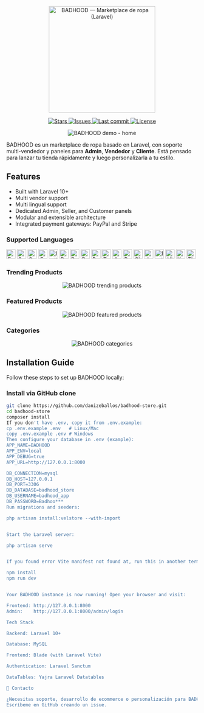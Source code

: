 <p align="center">
  <img src="https://github.com/danizeballos/badhood-store/blob/main/21d2032c-512a-4556-b75d-000184e8202f.jpg" alt="BADHOOD — Marketplace de ropa (Laravel)" width="280">
</p>

<p align="center">

  <a href="https://github.com/danizeballos/badhood-store/stargazers">
    <img src="https://img.shields.io/github/stars/danizeballos/badhood-store?style=flat" alt="Stars">
  </a>
  
  <a href="https://github.com/danizeballos/badhood-store/issues">
    <img src="https://img.shields.io/github/issues/danizeballos/badhood-store" alt="Issues">
  </a>

  <a href="https://github.com/danizeballos/badhood-store/commits/main">
    <img src="https://img.shields.io/github/last-commit/danizeballos/badhood-store" alt="Last commit">
  </a>

  <a href="https://github.com/danizeballos/badhood-store/blob/main/LICENSE">
    <img src="https://img.shields.io/badge/license-MIT-informational" alt="License">
  </a>
</p>

<p align="center">
  <img src="https://i.ibb.co/9mL3YZQV/velstore-demo1-resized.png" alt="BADHOOD demo - home">
</p>

BADHOOD es un marketplace de ropa basado en Laravel, con soporte multi-vendedor y paneles para **Admin**, **Vendedor** y **Cliente**. Está pensado para lanzar tu tienda rápidamente y luego personalizarla a tu estilo.

## Features

- Built with Laravel 10+
- Multi vendor support
- Multi lingual support  
- Dedicated Admin, Seller, and Customer panels 
- Modular and extensible architecture
- Integrated payment gateways: PayPal and Stripe

### Supported Languages

<p align="center" style="display: inline;">
    <img src="https://flagicons.lipis.dev/flags/4x3/us.svg" title="English" width="24">
    <img src="https://flagicons.lipis.dev/flags/4x3/es.svg" title="Spanish" width="24">
    <img src="https://flagicons.lipis.dev/flags/4x3/de.svg" title="German" width="24">
    <img src="https://flagicons.lipis.dev/flags/4x3/fr.svg" title="French" width="24">
    <img src="https://flagicons.lipis.dev/flags/4x3/it.svg" title="Italian" width="24">
    <img src="https://flagicons.lipis.dev/flags/4x3/pt.svg" title="Portuguese" width="24">
    <img src="https://flagicons.lipis.dev/flags/4x3/nl.svg" title="Dutch" width="24">
    <img src="https://flagicons.lipis.dev/flags/4x3/pl.svg" title="Polish" width="24">
    <img src="https://flagicons.lipis.dev/flags/4x3/ru.svg" title="Russian" width="24">
    <img src="https://flagicons.lipis.dev/flags/4x3/tr.svg" title="Turkish" width="24">
    <img src="https://flagicons.lipis.dev/flags/4x3/sa.svg" title="Arabic" width="24">
    <img src="https://flagicons.lipis.dev/flags/4x3/ir.svg" title="Persian" width="24">
    <img src="https://flagicons.lipis.dev/flags/4x3/cn.svg" title="Chinese" width="24">
    <img src="https://flagicons.lipis.dev/flags/4x3/jp.svg" title="Japanese" width="24">
    <img src="https://flagicons.lipis.dev/flags/4x3/id.svg" title="Indonesian" width="24">
    <img src="https://flagicons.lipis.dev/flags/4x3/vi.svg" title="Vietnamese" width="24">
    <img src="https://flagicons.lipis.dev/flags/4x3/kr.svg" title="Korean" width="24">
    <img src="https://flagicons.lipis.dev/flags/4x3/th.svg" title="Thai" width="24">
</p>

### Trending Products

<p align="center">
  <img src="https://i.ibb.co/7Jy8q2CS/trending-product-1.png" alt="BADHOOD trending products">
</p>

### Featured Products

<p align="center">
  <img src="https://i.ibb.co/ch5w4bv2/featured-products-velstore-laravel.png" alt="BADHOOD featured products">
</p>

### Categories

<p align="center">
  <img src="https://i.ibb.co/vvKgdWK9/categories-velstore-laravel.png" alt="BADHOOD categories">
</p>

## Installation Guide  

Follow these steps to set up BADHOOD locally:  

### **Install via GitHub clone**  
```sh
git clone https://github.com/danizeballos/badhood-store.git
cd badhood-store
composer install
If you don't have .env, copy it from .env.example:
cp .env.example .env   # Linux/Mac
copy .env.example .env # Windows
Then configure your database in .env (example):
APP_NAME=BADHOOD
APP_ENV=local
APP_DEBUG=true
APP_URL=http://127.0.0.1:8000

DB_CONNECTION=mysql
DB_HOST=127.0.0.1
DB_PORT=3306
DB_DATABASE=badhood_store
DB_USERNAME=badhood_app
DB_PASSWORD=Badhoo***
Run migrations and seeders:

php artisan install:velstore --with-import


Start the Laravel server:

php artisan serve


If you found error Vite manifest not found at, run this in another terminal:

npm install
npm run dev


Your BADHOOD instance is now running! Open your browser and visit:

Frontend: http://127.0.0.1:8000
Admin:    http://127.0.0.1:8000/admin/login

Tech Stack

Backend: Laravel 10+

Database: MySQL

Frontend: Blade (with Laravel Vite)

Authentication: Laravel Sanctum

DataTables: Yajra Laravel Datatables

💼 Contacto

¿Necesitas soporte, desarrollo de ecommerce o personalización para BADHOOD?
Escríbeme en GitHub creando un issue.
